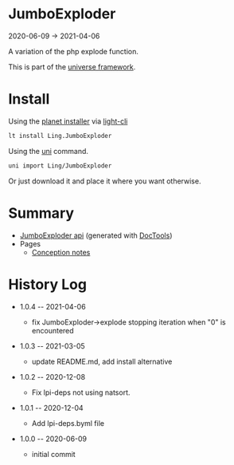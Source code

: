 JumboExploder
===========
2020-06-09 -> 2021-04-06



A variation of the php explode function.


This is part of the [universe framework](https://github.com/karayabin/universe-snapshot).


Install
==========
Using the [planet installer](https://github.com/lingtalfi/Light_PlanetInstaller) via [light-cli](https://github.com/lingtalfi/Light_Cli)
```bash
lt install Ling.JumboExploder
```

Using the [uni](https://github.com/lingtalfi/universe-naive-importer) command.
```bash
uni import Ling/JumboExploder
```

Or just download it and place it where you want otherwise.






Summary
===========
- [JumboExploder api](https://github.com/lingtalfi/JumboExploder/blob/master/doc/api/Ling/JumboExploder.md) (generated with [DocTools](https://github.com/lingtalfi/DocTools))
- Pages
    - [Conception notes](https://github.com/lingtalfi/JumboExploder/blob/master/doc/pages/conception-notes.md)






History Log
=============

- 1.0.4 -- 2021-04-06

    - fix JumboExploder->explode stopping iteration when "0" is encountered
  
- 1.0.3 -- 2021-03-05

    - update README.md, add install alternative

- 1.0.2 -- 2020-12-08

    - Fix lpi-deps not using natsort.

- 1.0.1 -- 2020-12-04

    - Add lpi-deps.byml file

- 1.0.0 -- 2020-06-09

    - initial commit